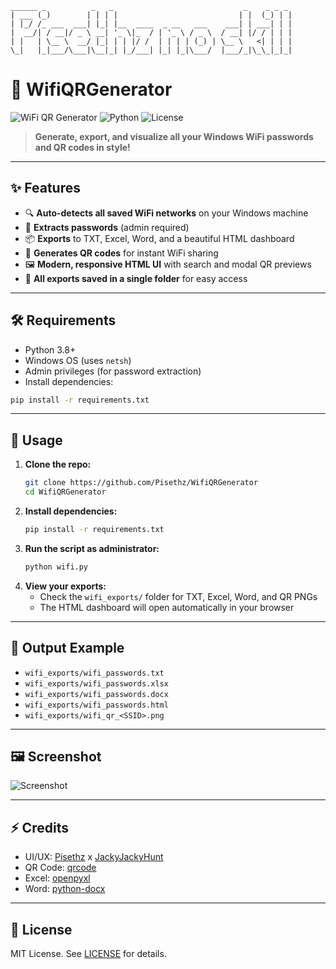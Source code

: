 ```
______ _          _   _                             _    _ _ _  
| ___ (_)        | | | |                           | |  (_) | | 
| |_/ /_ ___  ___| |_| |__  ____  _ __   ___    ___| | ___| | | 
|  __/| / __|/ _ \ __| '_ \|_  / | '_ \ / _ \  / __| |/ / | | | 
| |   | \__ \  __/ |_| | | |/ /  | | | | (_) | \__ \   <| | | | 
\_|   |_|___/\___|\__|_| |_/___| |_| |_|\___/  |___/_|\_\_|_|_|                                         
```
# 🚀 WifiQRGenerator

![WiFi QR Generator](https://img.shields.io/badge/WiFi-QR%20Generator-blueviolet?style=for-the-badge&logo=wifi)
![Python](https://img.shields.io/badge/Python-3.8%2B-blue?style=for-the-badge&logo=python)
![License](https://img.shields.io/badge/License-MIT-green?style=for-the-badge)

> **Generate, export, and visualize all your Windows WiFi passwords and QR codes in style!**

---

## ✨ Features
- 🔍 **Auto-detects all saved WiFi networks** on your Windows machine
- 🔑 **Extracts passwords** (admin required)
- 📦 **Exports** to TXT, Excel, Word, and a beautiful HTML dashboard
- 📱 **Generates QR codes** for instant WiFi sharing
- 🖼️ **Modern, responsive HTML UI** with search and modal QR previews
- 💾 **All exports saved in a single folder** for easy access

---

## 🛠️ Requirements
- Python 3.8+
- Windows OS (uses `netsh`)
- Admin privileges (for password extraction)
- Install dependencies:

```bash
pip install -r requirements.txt
```

---

## 🚦 Usage

1. **Clone the repo:**
   ```bash
   git clone https://github.com/Pisethz/WifiQRGenerator
   cd WifiQRGenerator
   ```
2. **Install dependencies:**
   ```bash
   pip install -r requirements.txt
   ```
3. **Run the script as administrator:**
   ```bash
   python wifi.py
   ```
4. **View your exports:**
   - Check the `wifi_exports/` folder for TXT, Excel, Word, and QR PNGs
   - The HTML dashboard will open automatically in your browser

---

## 📂 Output Example

- `wifi_exports/wifi_passwords.txt`  
- `wifi_exports/wifi_passwords.xlsx`  
- `wifi_exports/wifi_passwords.docx`  
- `wifi_exports/wifi_passwords.html`  
- `wifi_exports/wifi_qr_<SSID>.png`

---

## 🖼️ Screenshot

![Screenshot](https://private-user-images.githubusercontent.com/143471493/467204330-421addb8-cb70-4260-b4c2-1a47e3330c0e.png?jwt=eyJhbGciOiJIUzI1NiIsInR5cCI6IkpXVCJ9.eyJpc3MiOiJnaXRodWIuY29tIiwiYXVkIjoicmF3LmdpdGh1YnVzZXJjb250ZW50LmNvbSIsImtleSI6ImtleTUiLCJleHAiOjE3NTI2OTU4NzYsIm5iZiI6MTc1MjY5NTU3NiwicGF0aCI6Ii8xNDM0NzE0OTMvNDY3MjA0MzMwLTQyMWFkZGI4LWNiNzAtNDI2MC1iNGMyLTFhNDdlMzMzMGMwZS5wbmc_WC1BbXotQWxnb3JpdGhtPUFXUzQtSE1BQy1TSEEyNTYmWC1BbXotQ3JlZGVudGlhbD1BS0lBVkNPRFlMU0E1M1BRSzRaQSUyRjIwMjUwNzE2JTJGdXMtZWFzdC0xJTJGczMlMkZhd3M0X3JlcXVlc3QmWC1BbXotRGF0ZT0yMDI1MDcxNlQxOTUyNTZaJlgtQW16LUV4cGlyZXM9MzAwJlgtQW16LVNpZ25hdHVyZT1iNjc4NmU0ZTY5ZTUzNTIzNjFhMmQ5NTUxMjJlNTFlNTk1Nzg3MzRiZTM5Y2EwMWNiZTQwMjIxYTc4MDI5OTA3JlgtQW16LVNpZ25lZEhlYWRlcnM9aG9zdCJ9._Aea0_4PcXgVFGc9lP8AzBIP3A0kda_o_Gd6Wq9yEcI)

---

## ⚡ Credits
- UI/UX: [Pisethz](https://github.com/Pisethz) x [JackyJackyHunt](https://github.com/Pisethz)
- QR Code: [qrcode](https://pypi.org/project/qrcode/)
- Excel: [openpyxl](https://pypi.org/project/openpyxl/)
- Word: [python-docx](https://pypi.org/project/python-docx/)

---

## 📝 License

MIT License. See [LICENSE](LICENSE) for details.
